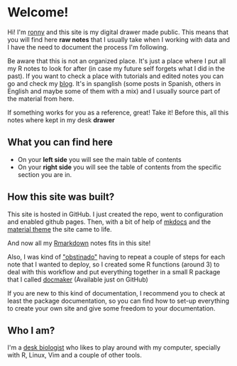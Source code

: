 # Welcome!

Hi! I'm [ronny](https://ronnyale.com/) and this site is my digital drawer made 
public. This means that you will find here **raw notes** that I usually take 
when I working with data and I have the need to document the process I'm following.

Be aware that this is not an organized place. It's just a place where
I put all my R notes to look for after (in case my future self forgets what I
did in the past). If you want to check a place with tutorials and edited notes
you can go and check my [blog](https://ronnyhdez.github.io/blog/). It's in
spanglish (some posts in Spanish, others in English and maybe some of them
with a mix) and I usually source part of the material from here.

If something works for you as a reference, great! Take it! Before this, all
this notes where kept in my desk **drawer**

## What you can find here

 - On your **left side** you will see the main table of contents
 - On your **right side** you will see the table of contents from the specific 
 section you are in.

## How this site was built?

This site is hosted in GitHub. I just created the repo, went to configuration 
and enabled github pages. Then, with a bit of help of [mkdocs](https://www.mkdocs.org/)
and the [material theme](https://squidfunk.github.io/mkdocs-material/) the site 
came to life.

And now all my [Rmarkdown](https://rmarkdown.rstudio.com/) notes fits in this site! 

Also, I was kind of ["obstinado"](https://www.linguee.com/english-spanish/search?source=spanish&query=obstinado) having to repeat a couple of steps for
each note that I wanted to deploy, so I created some R functions (around 3)
to deal with this workflow and put everything together in a small R package
that I called [docmaker](https://github.com/ronnyhdez/docmaker) (Available
just on GitHub)

If you are new to this kind of documentation, I recommend you to check
at least the package documentation, so you can find how to set-up
everything to create your own site and give some freedom to your documentation.

## Who I am?

I'm a [desk biologist](http://ronnyhdez.rbind.io/) who likes to play 
around with my computer, specially with R, Linux, Vim and a couple of other tools.





